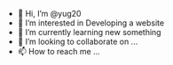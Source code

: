 - 👋 Hi, I’m @yug20
- 👀 I’m interested in Developing a website 
- 🌱 I’m currently learning new something 
- 💞️ I’m looking to collaborate on ...
- 📫 How to reach me ...

<!---
yug20/yug20 is a ✨ special ✨ repository because its `README.md` (this file) appears on your GitHub profile.
You can click the Preview link to take a look at your changes.
--->
